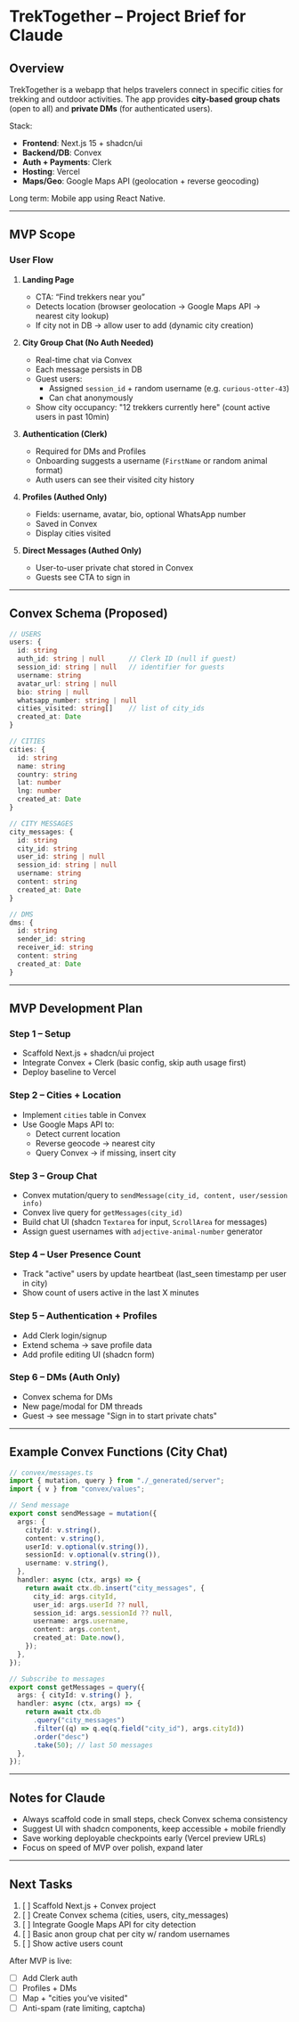 # TrekTogether – Project Brief for Claude

## Overview

TrekTogether is a webapp that helps travelers connect in specific cities for trekking
and outdoor activities. The app provides **city-based group chats** (open to all) and
**private DMs** (for authenticated users).

Stack:

- **Frontend**: Next.js 15 + shadcn/ui
- **Backend/DB**: Convex
- **Auth + Payments**: Clerk
- **Hosting**: Vercel
- **Maps/Geo**: Google Maps API (geolocation + reverse geocoding)

Long term: Mobile app using React Native.

---

## MVP Scope

### User Flow

1. **Landing Page**

   - CTA: “Find trekkers near you”
   - Detects location (browser geolocation → Google Maps API → nearest city lookup)
   - If city not in DB → allow user to add (dynamic city creation)

2. **City Group Chat (No Auth Needed)**

   - Real-time chat via Convex
   - Each message persists in DB
   - Guest users:
     - Assigned `session_id` + random username (e.g. `curious-otter-43`)
     - Can chat anonymously
   - Show city occupancy: "12 trekkers currently here" (count active users in past 10min)

3. **Authentication (Clerk)**

   - Required for DMs and Profiles
   - Onboarding suggests a username (`FirstName` or random animal format)
   - Auth users can see their visited city history

4. **Profiles (Authed Only)**

   - Fields: username, avatar, bio, optional WhatsApp number
   - Saved in Convex
   - Display cities visited

5. **Direct Messages (Authed Only)**
   - User-to-user private chat stored in Convex
   - Guests see CTA to sign in

---

## Convex Schema (Proposed)

```ts
// USERS
users: {
  id: string
  auth_id: string | null      // Clerk ID (null if guest)
  session_id: string | null   // identifier for guests
  username: string
  avatar_url: string | null
  bio: string | null
  whatsapp_number: string | null
  cities_visited: string[]    // list of city_ids
  created_at: Date
}

// CITIES
cities: {
  id: string
  name: string
  country: string
  lat: number
  lng: number
  created_at: Date
}

// CITY MESSAGES
city_messages: {
  id: string
  city_id: string
  user_id: string | null
  session_id: string | null
  username: string
  content: string
  created_at: Date
}

// DMS
dms: {
  id: string
  sender_id: string
  receiver_id: string
  content: string
  created_at: Date
}
```

---

## MVP Development Plan

### Step 1 – Setup

- Scaffold Next.js + shadcn/ui project
- Integrate Convex + Clerk (basic config, skip auth usage first)
- Deploy baseline to Vercel

### Step 2 – Cities + Location

- Implement `cities` table in Convex
- Use Google Maps API to:
  - Detect current location
  - Reverse geocode → nearest city
  - Query Convex → if missing, insert city

### Step 3 – Group Chat

- Convex mutation/query to `sendMessage(city_id, content, user/session info)`
- Convex live query for `getMessages(city_id)`
- Build chat UI (shadcn `Textarea` for input, `ScrollArea` for messages)
- Assign guest usernames with `adjective-animal-number` generator

### Step 4 – User Presence Count

- Track "active" users by update heartbeat (last_seen timestamp per user in city)
- Show count of users active in the last X minutes

### Step 5 – Authentication + Profiles

- Add Clerk login/signup
- Extend schema → save profile data
- Add profile editing UI (shadcn form)

### Step 6 – DMs (Auth Only)

- Convex schema for DMs
- New page/modal for DM threads
- Guest → see message "Sign in to start private chats"

---

## Example Convex Functions (City Chat)

```ts
// convex/messages.ts
import { mutation, query } from "./_generated/server";
import { v } from "convex/values";

// Send message
export const sendMessage = mutation({
  args: {
    cityId: v.string(),
    content: v.string(),
    userId: v.optional(v.string()),
    sessionId: v.optional(v.string()),
    username: v.string(),
  },
  handler: async (ctx, args) => {
    return await ctx.db.insert("city_messages", {
      city_id: args.cityId,
      user_id: args.userId ?? null,
      session_id: args.sessionId ?? null,
      username: args.username,
      content: args.content,
      created_at: Date.now(),
    });
  },
});

// Subscribe to messages
export const getMessages = query({
  args: { cityId: v.string() },
  handler: async (ctx, args) => {
    return await ctx.db
      .query("city_messages")
      .filter((q) => q.eq(q.field("city_id"), args.cityId))
      .order("desc")
      .take(50); // last 50 messages
  },
});
```

---

## Notes for Claude

- Always scaffold code in small steps, check Convex schema consistency
- Suggest UI with shadcn components, keep accessible + mobile friendly
- Save working deployable checkpoints early (Vercel preview URLs)
- Focus on speed of MVP over polish, expand later

---

## Next Tasks

1. [ ] Scaffold Next.js + Convex project
2. [ ] Create Convex schema (cities, users, city_messages)
3. [ ] Integrate Google Maps API for city detection
4. [ ] Basic anon group chat per city w/ random usernames
5. [ ] Show active users count

After MVP is live:

- [ ] Add Clerk auth
- [ ] Profiles + DMs
- [ ] Map + "cities you’ve visited"
- [ ] Anti-spam (rate limiting, captcha)
